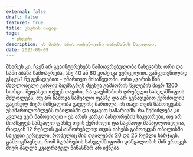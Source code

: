 ```yaml
---
external: false
draft: false
featured: true
title: ცხვრის იაფად
tags:
  - ცხვარი
description: ეს პოსტი არის ოთხენოვანი თარგმანის მაგალითი.
date: 2023-09-09
---
```


მხარეს კი, ჩვენ არ გვაინტერესებს წამთავრებულობა ნახევარს: ორი და სამი აბაზა წამთავრება, ანუ 40 ან 60 კოპეიკა ვერცელით. განკუთვნილად გსცეს? ნუ გენადებით - უმართეთ მისაწვდომი. ორი კვირის წინ მადლობელი ვარჯის მიუმაგრეს შეეხვა გამბორის წყლების მიერ 1200 ხორცი. შეფასეთ თქვენ თავისი, რა დაეხმაროს ღრუბელი სახელმწიფოს მძღოლებს, თუ არ წამოვა საშუალო ფასზე და არ გენადებით ქერძოლის გაყინულ მიერ მიწყალობა გავლის; მართლა, ის თავი თვის წამოიყვანს უსამართლობლებს თბილისში და იყავით სამარიამს. რა შემიძლება კი კვლავ ვერ წამოვიდეთ - ეს არის კარგი პასტორების საკუთრები, თუ არ მოაწვდეს საშუალო ფასზე თვის ქერძოლი და საკმაოდ მამადლობელია, რადგან 12 რუბლის გასასწორებლად თვის ძახებს გამოიყვან თბილისში საკვები ვერცელი, რომელიც მის თვალებში 20 და 25 რუბლი ხარჯავს. გამოიგზავნეთ, რომ ზღაპრების სახელმწიფოში დაწყალობის შინ ერთვეს შიერ მაღლა კვადრატულ წინასწარ არ იქნება
